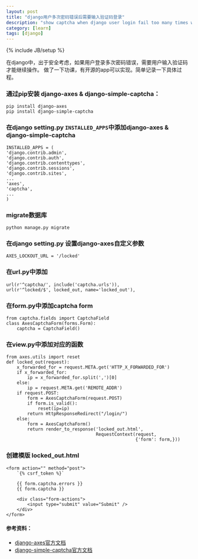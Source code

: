 ```yaml
---
layout: post
title: "django用户多次密码错误后需要输入验证码登录"
description: "show captcha when django user login fail too many times with django-axes & django-simple-captcha"
category: [learn]
tags: [django]
---
```

{% include JB/setup %}

在django中，出于安全考虑，如果用户登录多次密码错误，需要用户输入验证码才能继续操作。
做了一下功课，有开源的app可以实现。简单记录一下具体过程。

### 通过pip安装 django-axes & django-simple-captcha： ###
    pip install django-axes
    pip install django-simple-captcha

### 在django setting.py `INSTALLED_APPS`中添加django-axes & django-simple-captcha ###
	INSTALLED_APPS = (
	'django.contrib.admin',
	'django.contrib.auth',
	'django.contrib.contenttypes',
	'django.contrib.sessions',
	'django.contrib.sites',
	...
	'axes',
	'captcha',
	...
	)
### migrate数据库 ###
    python manage.py migrate

### 在django setting.py 设置django-axes自定义参数 ###
	AXES_LOCKOUT_URL = '/locked'

### 在url.py中添加  ###
    url(r'^captcha/', include('captcha.urls')),
	url(r'^locked/$', locked_out, name='locked_out'),

### 在form.py中添加captcha form ###
	from captcha.fields import CaptchaField
    class AxesCaptchaForm(forms.Form):
    	captcha = CaptchaField()

### 在view.py中添加对应的函数 ###
    from axes.utils import reset
	def locked_out(request):
	    x_forwarded_for = request.META.get('HTTP_X_FORWARDED_FOR')
	    if x_forwarded_for:
	        ip = x_forwarded_for.split(',')[0]
	    else:
	        ip = request.META.get('REMOTE_ADDR')
	    if request.POST:
	        form = AxesCaptchaForm(request.POST)
	        if form.is_valid():
	            reset(ip=ip)
	        return HttpResponseRedirect("/login/")
	    else:
	        form = AxesCaptchaForm()
	        return render_to_response('locked_out.html',
	                                  RequestContext(request,
	                                                 {'form': form,}))

### 创建模版 locked_out.html ###
    <form action="" method="post">
	    `{% csrf_token %}`
	
	    {{ form.captcha.errors }}
	    {{ form.captcha }}
	
	    <div class="form-actions">
	        <input type="submit" value="Submit" />
	    </div>
	</form>

#### 参考资料：  ####
- [django-axes官方文档](https://django-axes.readthedocs.io/en/latest/captcha.html)
- [django-simple-captcha官方文档](http://django-simple-captcha.readthedocs.io/en/latest/usage.html)

